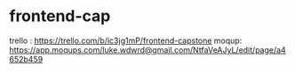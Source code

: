 # frontend-cap

trello : https://trello.com/b/ic3jg1mP/frontend-capstone
moqup: https://app.moqups.com/luke.wdwrd@gmail.com/NtfaVeAJyL/edit/page/a4652b459
